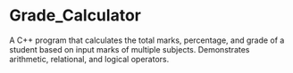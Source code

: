 # Grade_Calculator
A C++ program that calculates the total marks, percentage, and grade of a student based on input marks of multiple subjects. Demonstrates arithmetic, relational, and logical operators.
